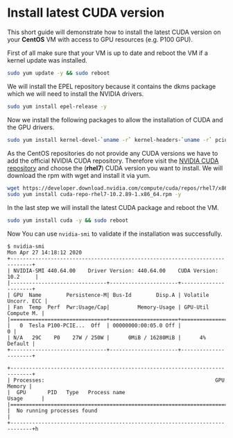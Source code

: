 # Install latest CUDA version

This short guide will demonstrate how to install the latest CUDA version on your **CentOS** VM with access to GPU resources (e.g. P100 GPU).

First of all make sure that your VM is up to date and reboot the VM if a kernel update was installed.

```bash
sudo yum update -y && sudo reboot
```

We will install the EPEL repository because it contains the dkms package which we will need to install the NVIDIA drivers.

```bash
sudo yum install epel-release -y
```

Now we install the following packages to allow the installation of CUDA and the GPU drivers.

```bash
sudo yum install kernel-devel-`uname -r` kernel-headers-`uname -r` pciutils dkms wget -y
```

As the CentOS repositories do not provide any CUDA versions we have to add the official NVIDIA CUDA repository. Therefore visit the [NVIDIA CUDA repository](https://developer.download.nvidia.com/compute/cuda/repos/rhel7/x86_64/) and choose the (**rhel7**) CUDA version you want to install. We will download the rpm with wget and install it via yum.

```bash
wget https://developer.download.nvidia.com/compute/cuda/repos/rhel7/x86_64/cuda-repo-rhel7-10.2.89-1.x86_64.rpm
sudo yum install cuda-repo-rhel7-10.2.89-1.x86_64.rpm -y
```

In the last step we will install the latest CUDA package and reboot the VM.
```bash
sudo yum install cuda -y && sudo reboot
```

Now You can use `nvidia-smi` to validate if the installation was successfully.

```
$ nvidia-smi
Mon Apr 27 14:18:12 2020       
+-----------------------------------------------------------------------------+
| NVIDIA-SMI 440.64.00    Driver Version: 440.64.00    CUDA Version: 10.2     |
|-------------------------------+----------------------+----------------------+
| GPU  Name        Persistence-M| Bus-Id        Disp.A | Volatile Uncorr. ECC |
| Fan  Temp  Perf  Pwr:Usage/Cap|         Memory-Usage | GPU-Util  Compute M. |
|===============================+======================+======================|
|   0  Tesla P100-PCIE...  Off  | 00000000:00:05.0 Off |                    0 |
| N/A   29C    P0    27W / 250W |      0MiB / 16280MiB |      4%      Default |
+-------------------------------+----------------------+----------------------+

+-----------------------------------------------------------------------------+
| Processes:                                                       GPU Memory |
|  GPU       PID   Type   Process name                             Usage      |
|=============================================================================|
|  No running processes found                                                 |
+-----------------------------------------------------------------------------+h
```
